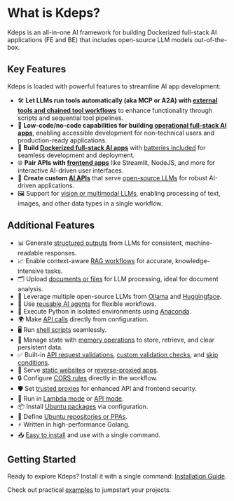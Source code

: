# What is Kdeps?

Kdeps is an all-in-one AI framework for building Dockerized full-stack AI applications (FE and BE) that includes
open-source LLM models out-of-the-box.

## Key Features

Kdeps is loaded with powerful features to streamline AI app development:

- 🛠️ **Let LLMs run tools automatically (aka MCP or A2A) with [external tools and chained tool workflows](https://kdeps.com/getting-started/resources/llm.html#tools-configuration)** to enhance functionality through scripts and sequential tool pipelines.
- 🧩 **Low-code/no-code capabilities for building [operational full-stack AI apps](https://kdeps.com/getting-started/configuration/workflow.html)**, enabling accessible development for non-technical users and production-ready applications.
- 🐳 **Build [Dockerized full-stack AI apps](https://kdeps.com/getting-started/introduction/quickstart.html#quickstart)** with [batteries included](https://kdeps.com/getting-started/configuration/workflow.html#ai-agent-settings) for seamless development and deployment.
- 🌐 **Pair APIs with [frontend apps](https://kdeps.com/getting-started/configuration/workflow.html#web-server-settings)** like Streamlit, NodeJS, and more for interactive AI-driven user interfaces.
- 🔌 **Create custom [AI APIs](https://kdeps.com/getting-started/configuration/workflow.html#api-server-settings)** that serve [open-source LLMs](https://kdeps.com/getting-started/configuration/workflow.html#llm-models) for robust AI-driven applications.
- 🖼️ Support for [vision or multimodal LLMs](https://kdeps.com/getting-started/resources/multimodal.html), enabling processing of text, images, and other data types in a single workflow.

## Additional Features

- 📊 Generate [structured outputs](https://kdeps.com/getting-started/resources/llm.html#chat-block) from LLMs for consistent, machine-readable responses.
- 📈 Enable context-aware [RAG workflows](https://kdeps.com/getting-started/resources/kartographer.html) for accurate, knowledge-intensive tasks.
- 🗂️ Upload [documents or files](https://kdeps.com/getting-started/tutorials/files.html) for LLM processing, ideal for document analysis.
- 🤖 Leverage multiple open-source LLMs from [Ollama](https://kdeps.com/getting-started/configuration/workflow.html#llm-models) and [Huggingface](https://github.com/kdeps/examples/tree/main/huggingface_imagegen_api).
- 🔄 Use [reusable AI agents](https://kdeps.com/getting-started/resources/remix.html) for flexible workflows.
- 🐍 Execute Python in isolated environments using [Anaconda](https://kdeps.com/getting-started/resources/python.html).
- 🌍 Make [API calls](https://kdeps.com/getting-started/resources/client.html) directly from configuration.
- 🖥️ Run [shell scripts](https://kdeps.com/getting-started/resources/exec.html) seamlessly.
- 💾 Manage state with [memory operations](https://kdeps.com/getting-started/resources/memory.html) to store, retrieve, and clear persistent data.
- ✅ Built-in [API request validations](https://kdeps.com/getting-started/resources/api-request-validations.html#api-request-validations), [custom validation checks](https://kdeps.com/getting-started/resources/validations.html), and [skip conditions](https://kdeps.com/getting-started/resources/skip.html).
- 📁 Serve [static websites](https://kdeps.com/getting-started/configuration/workflow.html#static-file-serving) or [reverse-proxied apps](https://kdeps.com/getting-started/configuration/workflow.html#reverse-proxying).
- 🔒 Configure [CORS rules](https://kdeps.com/getting-started/configuration/workflow.html#cors-configuration) directly in the workflow.
- 🛡️ Set [trusted proxies](https://kdeps.com/getting-started/configuration/workflow.html#trustedproxies) for enhanced API and frontend security.
- 🚀 Run in [Lambda mode](https://kdeps.com/getting-started/configuration/workflow.html#lambda-mode) or [API mode](https://kdeps.com/getting-started/configuration/workflow.html#api-server-settings).
- 📦 Install [Ubuntu packages](https://kdeps.com/getting-started/configuration/workflow.html#ubuntu-packages) via configuration.
- 📜 Define [Ubuntu repositories or PPAs](https://kdeps.com/getting-started/configuration/workflow.html#ubuntu-repositories).
- ⚡ Written in high-performance Golang.
- 📥 [Easy to install](https://kdeps.com/getting-started/introduction/installation.html) and use with a single command.

## Getting Started

Ready to explore Kdeps? Install it with a single command: [Installation Guide](https://kdeps.com/getting-started/introduction/installation.html).

Check out practical [examples](https://github.com/kdeps/examples) to jumpstart your projects.

